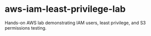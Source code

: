 # aws-iam-least-privilege-lab
Hands-on AWS lab demonstrating IAM users, least privilege, and S3 permissions testing.
